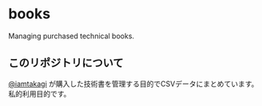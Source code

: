 # books
Managing purchased technical books.

## このリポジトリについて
[@iamtakagi](https://gtihub.com/iamtakagi) が購入した技術書を管理する目的でCSVデータにまとめています。私的利用目的です。